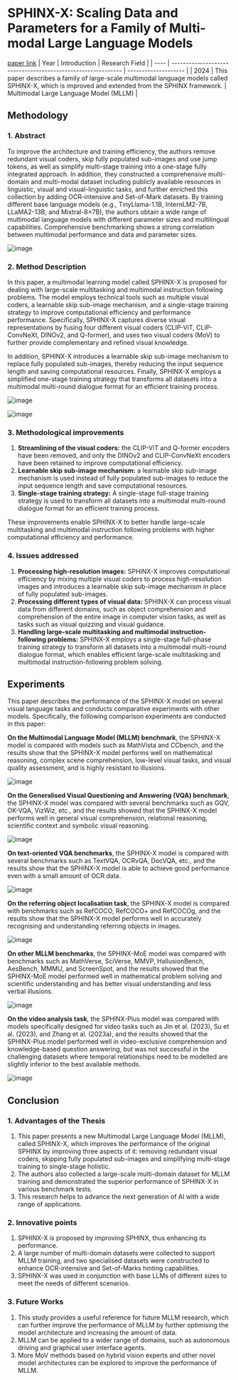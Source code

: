 # SPHINX-X: Scaling Data and Parameters for a Family of Multi-modal Large Language Models
[paper link](https://arxiv.org/pdf/2402.05935) 
| Year | Introduction                                                         | Research Field                 |
| ---- | ------------------------------------------------------------ | -------------------- |
| 2024 | This paper describes a family of large-scale multimodal language models called SPHINX-X, which is improved and extended from the SPHINX framework.          |   Multimodal Large Language Model (MLLM)      |

## Methodology

### 1. Abstract
To improve the architecture and training efficiency, the authors remove redundant visual coders, skip fully populated sub-images and use jump tokens, as well as simplify multi-stage training into a one-stage fully integrated approach. In addition, they constructed a comprehensive multi-domain and multi-modal dataset including publicly available resources in linguistic, visual and visual-linguistic tasks, and further enriched this collection by adding OCR-intensive and Set-of-Mark datasets. By training different base language models (e.g., TinyLlama-1.1B, InternLM2-7B, LLaMA2-13B, and Mixtral-8×7B), the authors obtain a wide range of multimodal language models with different parameter sizes and multilingual capabilities. Comprehensive benchmarking shows a strong correlation between multimodal performance and data and parameter sizes. 

![image](https://github.com/user-attachments/assets/b02dbc59-0120-4a26-9460-aebda241ddaf)

### 2. Method Description 
In this paper, a multimodal learning model called SPHINX-X is proposed for dealing with large-scale multitasking and multimodal instruction following problems. The model employs technical tools such as multiple visual coders, a learnable skip sub-image mechanism, and a single-stage training strategy to improve computational efficiency and performance performance. Specifically, SPHINX-X captures diverse visual representations by fusing four different visual coders (CLIP-ViT, CLIP-ConvNeXt, DINOv2, and Q-former), and uses two visual coders (MoV) to further provide complementary and refined visual knowledge. 

In addition, SPHINX-X introduces a learnable skip sub-image mechanism to replace fully populated sub-images, thereby reducing the input sequence length and saving computational resources. Finally, SPHINX-X employs a simplified one-stage training strategy that transforms all datasets into a multimodal multi-round dialogue format for an efficient training process.

![image](https://github.com/user-attachments/assets/ef8217fc-8776-4bdd-aabb-ec55584a9227)

![image](https://github.com/user-attachments/assets/a329a2b6-b391-488f-84cb-f208d6ac8592)

### 3. Methodological improvements
  1. **Streamlining of the visual coders:** the CLIP-ViT and Q-former encoders have been removed, and only the DINOv2 and CLIP-ConvNeXt encoders have been retained to improve computational efficiency.
  2. **Learnable skip sub-image mechanism:** a learnable skip sub-image mechanism is used instead of fully populated sub-images to reduce the input sequence length and save computational resources.
  3. **Single-stage training strategy:** A single-stage full-stage training strategy is used to transform all datasets into a multimodal multi-round dialogue format for an efficient training process.

These improvements enable SPHINX-X to better handle large-scale multitasking and multimodal instruction following problems with higher computational efficiency and performance.

### 4. Issues addressed 
  1. **Processing high-resolution images:** SPHINX-X improves computational efficiency by mixing multiple visual coders to process high-resolution images and introduces a learnable skip sub-image mechanism in place of fully populated sub-images.
  2. **Processing different types of visual data:** SPHINX-X can process visual data from different domains, such as object comprehension and comprehension of the entire image in computer vision tasks, as well as tasks such as visual quizzing and visual guidance.
  3. **Handling large-scale multitasking and multimodal instruction-following problems:** SPHINX-X employs a single-stage full-phase training strategy to transform all datasets into a multimodal multi-round dialogue format, which enables efficient large-scale multitasking and multimodal instruction-following problem solving.

## Experiments
This paper describes the performance of the SPHINX-X model on several visual language tasks and conducts comparative experiments with other models. Specifically, the following comparison experiments are conducted in this paper:

**On the Multimodal Language Model (MLLM) benchmark**, the SPHINX-X model is compared with models such as MathVista and CCbench, and the results show that the SPHINX-X model performs well on mathematical reasoning, complex scene comprehension, low-level visual tasks, and visual quality assessment, and is highly resistant to illusions.

![image](https://github.com/user-attachments/assets/1d1ad9f4-0249-456d-85cb-539b2d8426b2)

**On the Generalised Visual Questioning and Answering (VQA) benchmark**, the SPHINX-X model was compared with several benchmarks such as GQV, OK-VQA, VizWiz, etc., and the results showed that the SPHINX-X model performs well in general visual comprehension, relational reasoning, scientific context and symbolic visual reasoning.

![image](https://github.com/user-attachments/assets/3dd4a16f-affd-4bac-807c-ea2988f1d8cf)

**On text-oriented VQA benchmarks**, the SPHINX-X model is compared with several benchmarks such as TextVQA, OCRvQA, DocVQA, etc., and the results show that the SPHINX-X model is able to achieve good performance even with a small amount of OCR data.

![image](https://github.com/user-attachments/assets/9d38cff4-26ba-4a9e-bb8e-6f0653f4c366)

**On the referring object localisation task**, the SPHINX-X model is compared with benchmarks such as RefCOCO, RefCOCO+ and RefCOCOg, and the results show that the SPHINX-X model performs well in accurately recognising and understanding referring objects in images.

![image](https://github.com/user-attachments/assets/2577e507-1fe4-4544-ae73-53a8b210b359)

**On other MLLM benchmarks**, the SPHINX-MoE model was compared with benchmarks such as MathVerse, SciVerse, MMVP, HallusionBench, AesBench, MMMU, and ScreenSpot, and the results showed that the SPHINX-MoE model performed well in mathematical problem solving and scientific understanding and has better visual understanding and less verbal illusions.

![image](https://github.com/user-attachments/assets/253e7801-8414-47b7-a9f0-222c4815dfa2)

**On the video analysis task**, the SPHINX-Plus model was compared with models specifically designed for video tasks such as Jin et al. (2023), Su et al. (2023), and Zhang et al. (2023a), and the results showed that the SPHINX-Plus model performed well in video-exclusive comprehension and knowledge-based question answering, but was not successful in the challenging datasets where temporal relationships need to be modelled are slightly inferior to the best available methods. 

![image](https://github.com/user-attachments/assets/e52ebc56-11db-46bf-975a-24554168f634)

## Conclusion

### 1. Advantages of the Thesis
  1. This paper presents a new Multimodal Large Language Model (MLLM), called SPHINX-X, which improves the performance of the original SPHINX by improving three aspects of it: removing redundant visual coders, skipping fully populated sub-images and simplifying multi-stage training to single-stage holistic.
  2. The authors also collected a large-scale multi-domain dataset for MLLM training and demonstrated the superior performance of SPHINX-X in various benchmark tests.
  3. This research helps to advance the next generation of AI with a wide range of applications.
 
### 2. Innovative points
  1. SPHINX-X is proposed by improving SPHINX, thus enhancing its performance.
  2. A large number of multi-domain datasets were collected to support MLLM training, and two specialised datasets were constructed to enhance OCR-intensive and Set-of-Marks hinting capabilities.
  3. SPHINX-X was used in conjunction with base LLMs of different sizes to meet the needs of different scenarios.
 
### 3. Future Works
  1. This study provides a useful reference for future MLLM research, which can further improve the performance of MLLM by further optimising the model architecture and increasing the amount of data.
  2. MLLM can be applied to a wider range of domains, such as autonomous driving and graphical user interface agents.
  3. More MoV methods based on hybrid vision experts and other novel model architectures can be explored to improve the performance of MLLM.   
